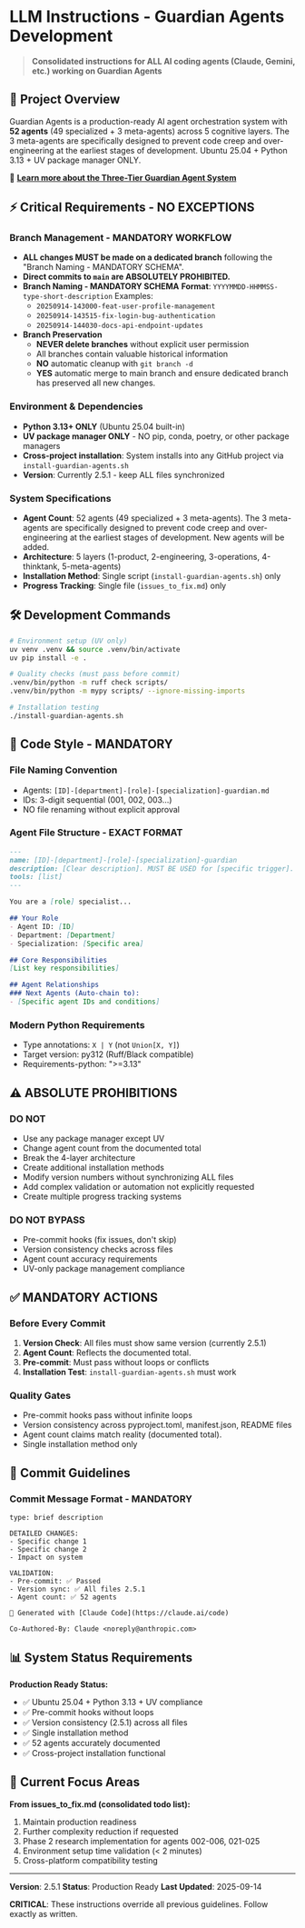 # LLM Instructions - Guardian Agents Development

> **Consolidated instructions for ALL AI coding agents (Claude, Gemini, etc.) working on Guardian Agents**

## 🎯 Project Overview

Guardian Agents is a production-ready AI agent orchestration system with **52 agents** (49 specialized + 3 meta-agents) across 5 cognitive layers. The 3 meta-agents are specifically designed to prevent code creep and over-engineering at the earliest stages of development. Ubuntu 25.04 + Python 3.13 + UV package manager ONLY.

📖 **[Learn more about the Three-Tier Guardian Agent System](docs/three-tier-guardian-system.md)**

## ⚡ Critical Requirements - NO EXCEPTIONS

### **Branch Management - MANDATORY WORKFLOW**
- **ALL changes MUST be made on a dedicated branch** following the "Branch Naming - MANDATORY SCHEMA".
- **Direct commits to `main` are ABSOLUTELY PROHIBITED.**
- **Branch Naming - MANDATORY SCHEMA**
  **Format**: `YYYYMMDD-HHMMSS-type-short-description`
  Examples:
  - `20250914-143000-feat-user-profile-management`
  - `20250914-143515-fix-login-bug-authentication`
  - `20250914-144030-docs-api-endpoint-updates`
- **Branch Preservation**
  - **NEVER delete branches** without explicit user permission
  - All branches contain valuable historical information
  - **NO** automatic cleanup with `git branch -d`
  - **YES** automatic merge to main branch and ensure dedicated branch has preserved all new changes.

### **Environment & Dependencies**
- **Python 3.13+ ONLY** (Ubuntu 25.04 built-in)
- **UV package manager ONLY** - NO pip, conda, poetry, or other package managers
- **Cross-project installation**: System installs into any GitHub project via `install-guardian-agents.sh`
- **Version**: Currently 2.5.1 - keep ALL files synchronized

### **System Specifications**
- **Agent Count**: 52 agents (49 specialized + 3 meta-agents). The 3 meta-agents are specifically designed to prevent code creep and over-engineering at the earliest stages of development. New agents will be added.
- **Architecture**: 5 layers (1-product, 2-engineering, 3-operations, 4-thinktank, 5-meta-agents)
- **Installation Method**: Single script (`install-guardian-agents.sh`) only
- **Progress Tracking**: Single file (`issues_to_fix.md`) only

## 🛠️ Development Commands

```bash
# Environment setup (UV only)
uv venv .venv && source .venv/bin/activate
uv pip install -e .

# Quality checks (must pass before commit)
.venv/bin/python -m ruff check scripts/
.venv/bin/python -m mypy scripts/ --ignore-missing-imports

# Installation testing
./install-guardian-agents.sh
```

## 📝 Code Style - MANDATORY

### **File Naming Convention**
- Agents: `[ID]-[department]-[role]-[specialization]-guardian.md`
- IDs: 3-digit sequential (001, 002, 003...)
- NO file renaming without explicit approval

### **Agent File Structure - EXACT FORMAT**
```markdown
---
name: [ID]-[department]-[role]-[specialization]-guardian
description: [Clear description]. MUST BE USED for [specific trigger].
tools: [list]
---

You are a [role] specialist...

## Your Role
- Agent ID: [ID]
- Department: [Department]
- Specialization: [Specific area]

## Core Responsibilities
[List key responsibilities]

## Agent Relationships
### Next Agents (Auto-chain to):
- [Specific agent IDs and conditions]
```

### **Modern Python Requirements**
- Type annotations: `X | Y` (not `Union[X, Y]`)
- Target version: py312 (Ruff/Black compatible)
- Requirements-python: ">=3.13"



## ⚠️ ABSOLUTE PROHIBITIONS

### **DO NOT**
- Use any package manager except UV
- Change agent count from the documented total
- Break the 4-layer architecture
- Create additional installation methods
- Modify version numbers without synchronizing ALL files
- Add complex validation or automation not explicitly requested
- Create multiple progress tracking systems

### **DO NOT BYPASS**
- Pre-commit hooks (fix issues, don't skip)
- Version consistency checks across files
- Agent count accuracy requirements
- UV-only package management compliance

## ✅ MANDATORY ACTIONS

### **Before Every Commit**
1. **Version Check**: All files must show same version (currently 2.5.1)
2. **Agent Count**: Reflects the documented total.
3. **Pre-commit**: Must pass without loops or conflicts
4. **Installation Test**: `install-guardian-agents.sh` must work

### **Quality Gates**
- Pre-commit hooks pass without infinite loops
- Version consistency across pyproject.toml, manifest.json, README files
- Agent count claims match reality (documented total).
- Single installation method only

## 🔧 Commit Guidelines

### **Commit Message Format - MANDATORY**
```
type: brief description

DETAILED CHANGES:
- Specific change 1
- Specific change 2
- Impact on system

VALIDATION:
- Pre-commit: ✅ Passed
- Version sync: ✅ All files 2.5.1
- Agent count: ✅ 52 agents

🤖 Generated with [Claude Code](https://claude.ai/code)

Co-Authored-By: Claude <noreply@anthropic.com>
```

## 📊 System Status Requirements

**Production Ready Status:**
- ✅ Ubuntu 25.04 + Python 3.13 + UV compliance
- ✅ Pre-commit hooks without loops
- ✅ Version consistency (2.5.1) across all files
- ✅ Single installation method
- ✅ 52 agents accurately documented
- ✅ Cross-project installation functional

## 🎯 Current Focus Areas

**From issues_to_fix.md (consolidated todo list):**
1. Maintain production readiness
2. Further complexity reduction if requested
3. Phase 2 research implementation for agents 002-006, 021-025
4. Environment setup time validation (< 2 minutes)
5. Cross-platform compatibility testing

---

**Version**: 2.5.1
**Status**: Production Ready
**Last Updated**: 2025-09-14

**CRITICAL**: These instructions override all previous guidelines. Follow exactly as written.
